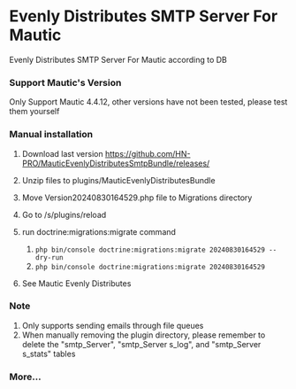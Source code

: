 # Evenly Distributes SMTP Server For Mautic
Evenly Distributes SMTP Server For Mautic according to DB

### Support Mautic's Version
Only Support Mautic 4.4.12, other versions have not been tested, please test them yourself

### Manual installation
1. Download last version https://github.com/HN-PRO/MauticEvenlyDistributesSmtpBundle/releases/
2. Unzip files to plugins/MauticEvenlyDistributesBundle
3. Move Version20240830164529.php file to Migrations directory
4. Go to /s/plugins/reload
5. run doctrine:migrations:migrate command

   1. `php bin/console doctrine:migrations:migrate 20240830164529 --dry-run`
   2. `php bin/console doctrine:migrations:migrate 20240830164529`

6. See Mautic Evenly Distributes

### Note
1. Only supports sending emails through file queues
2. When manually removing the plugin directory, please remember to delete the "smtp_Server", "smtp_Server s_log", and "smtp_Server s_stats" tables

### More...
